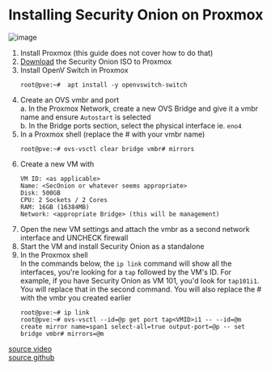 # Installing Security Onion on Proxmox

![image](https://securityonionsolutions.com/img/graphics/peelback-half.jpg
)
1. Install Proxmox (this guide does not cover how to do that)
2. [Download](https://github.com/Security-Onion-Solutions/securityonion/blob/2.4/main/DOWNLOAD_AND_VERIFY_ISO.md) the Security Onion ISO to Proxmox
3. Install OpenV Switch in Proxmox
   ```
   root@pve:~#  apt install -y openvswitch-switch
   ```
4. Create an OVS vmbr and port  
   a. In the Proxmox Network, create a new OVS Bridge and give it a vmbr name and ensure `Autostart` is selected  
   b. In the Bridge ports section, select the physical interface ie. `eno4`
5. In a Proxmox shell (replace the # with your vmbr name)
   ```
   root@pve:~# ovs-vsctl clear bridge vmbr# mirrors
   ```
6. Create a new VM with
   ```
   VM ID: <as applicable>
   Name: <SecOnion or whatever seems appropriate>
   Disk: 500GB
   CPU: 2 Sockets / 2 Cores
   RAM: 16GB (16384MB)
   Network: <appropriate Bridge> (this will be management)
   ```
7. Open the new VM settings and attach the vmbr as a second network interface and UNCHECK firewall
8. Start the VM and install Security Onion as a standalone
9. In the Proxmox shell  
   In the commands below, the `ip link` command will show all the interfaces, you're looking for a `tap` followed by the VM's ID. For example, if you have Security Onion as VM 101, you'd look for `tap101i1`. You will replace that in the second command. You will also replace the # with the vmbr you created earlier
   ```
   root@pve:~# ip link
   root@pve:~# ovs-vsctl --id=@p get port tap<VMID>i1 -- --id=@m create mirror name=span1 select-all=true output-port=@p -- set bridge vmbr# mirrors=@m
   ```
[source video](https://www.youtube.com/watch?v=BA6wuWM9acY)  
[source github](https://github.com/Security-Onion-Solutions/securityonion/discussions/8245)
